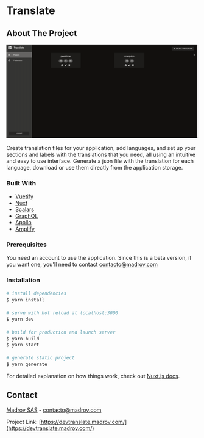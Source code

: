 # Translate

<!-- ABOUT THE PROJECT -->
## About The Project

![Alt text](translate.gif)

Create translation files for your application, add languages, and set up your sections and labels with the translations that you need, all using an intuitive and easy to use interface.
Generate a json file with the translation for each language, download or use them directly from the application storage.

### Built With

* [Vuetify](https://vuetifyjs.com/)
* [Nuxt](https://nuxtjs.org/)
* [Scalars](https://console.scalars.co/)
* [GraphQL](https://graphql.org/)
* [Apollo](https://www.apollographql.com/)
* [Amplify](https://aws.amazon.com/es/amplify/)

### Prerequisites

You need an account to use the application. Since this is a beta version, if you want one, you'll need to contact contacto@madrov.com

### Installation

```bash
# install dependencies
$ yarn install

# serve with hot reload at localhost:3000
$ yarn dev

# build for production and launch server
$ yarn build
$ yarn start

# generate static project
$ yarn generate
```

For detailed explanation on how things work, check out [Nuxt.js docs](https://nuxtjs.org).

<!-- CONTACT -->
## Contact

[Madrov SAS](https://madrov.com/) - contacto@madrov.com

Project Link: [https://devtranslate.madrov.com/](https://devtranslate.madrov.com/)
